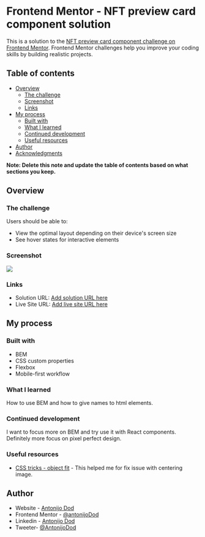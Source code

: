 # Frontend Mentor - NFT preview card component solution

This is a solution to the [NFT preview card component challenge on Frontend Mentor](https://www.frontendmentor.io/challenges/nft-preview-card-component-SbdUL_w0U). Frontend Mentor challenges help you improve your coding skills by building realistic projects. 

## Table of contents

- [Overview](#overview)
  - [The challenge](#the-challenge)
  - [Screenshot](#screenshot)
  - [Links](#links)
- [My process](#my-process)
  - [Built with](#built-with)
  - [What I learned](#what-i-learned)
  - [Continued development](#continued-development)
  - [Useful resources](#useful-resources)
- [Author](#author)
- [Acknowledgments](#acknowledgments)

**Note: Delete this note and update the table of contents based on what sections you keep.**

## Overview

### The challenge

Users should be able to:

- View the optimal layout depending on their device's screen size
- See hover states for interactive elements

### Screenshot

![](./screenshot.jpg)

### Links

- Solution URL: [Add solution URL here](https://nft-card-antonijo.netlify.app/)
- Live Site URL: [Add live site URL here](https://nft-card-antonijo.netlify.app/)

## My process

### Built with

- BEM
- CSS custom properties
- Flexbox
- Mobile-first workflow

### What I learned

How to use BEM and how to give names to html elements.

### Continued development

I want to focus more on BEM and try use it with React components.
Definitely more focus on pixel perfect design.

### Useful resources

- [CSS tricks - object fit](https://css-tricks.com/on-object-fit-and-object-position/) - This helped me for fix issue with centering image.

## Author

- Website - [Antonijo Dod](htpps://antonijo.com)
- Frontend Mentor - [@antonijoDod](https://www.frontendmentor.io/profile/antonijoDod)
- Linkedin - [Antonijo Dod](https://www.linkedin.com/in/antonijo-dod)
- Tweeter- [@AntonijoDod](https://twitter.com/AntonijoDod)